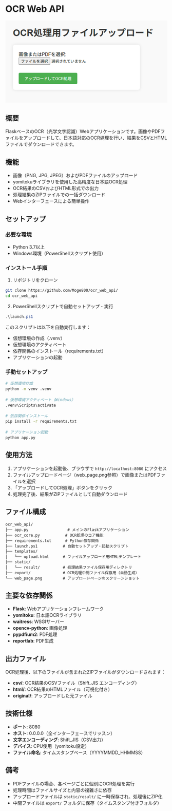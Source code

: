 # OCR Web API
![image](web_page.png)
## 概要
FlaskベースのOCR（光学文字認識）Webアプリケーションです。画像やPDFファイルをアップロードして、日本語対応のOCR処理を行い、結果をCSVとHTMLファイルでダウンロードできます。

## 機能
- 画像（PNG, JPG, JPEG）およびPDFファイルのアップロード
- yomitokuライブラリを使用した高精度な日本語OCR処理
- OCR結果のCSVおよびHTML形式での出力
- 処理結果のZIPファイルでの一括ダウンロード
- Webインターフェースによる簡単操作

## セットアップ

### 必要な環境
- Python 3.7以上
- Windows環境（PowerShellスクリプト使用）

### インストール手順

1. リポジトリをクローン
```bash
git clone https://github.com/Moge800/ocr_web_api/
cd ocr_web_api
```

2. PowerShellスクリプトで自動セットアップ・実行
```powershell
.\launch.ps1
```

このスクリプトは以下を自動実行します：
- 仮想環境の作成（.venv）
- 仮想環境のアクティベート
- 依存関係のインストール（requirements.txt）
- アプリケーションの起動

### 手動セットアップ
```bash
# 仮想環境作成
python -m venv .venv

# 仮想環境アクティベート（Windows）
.venv\Scripts\activate

# 依存関係インストール
pip install -r requirements.txt

# アプリケーション起動
python app.py
```

## 使用方法

1. アプリケーションを起動後、ブラウザで `http://localhost:8080` にアクセス
2. ファイルアップロードページ（web_page.png参照）で画像またはPDFファイルを選択
3. 「アップロードしてOCR処理」ボタンをクリック
4. 処理完了後、結果がZIPファイルとして自動ダウンロード

## ファイル構成

```
ocr_web_api/
├── app.py                 # メインのFlaskアプリケーション
├── ocr_core.py           # OCR処理のコア機能
├── requirements.txt      # Python依存関係
├── launch.ps1           # 自動セットアップ・起動スクリプト
├── templates/
│   └── upload.html      # ファイルアップロード用HTMLテンプレート
├── static/
│   └── result/          # 処理結果ファイル保存用ディレクトリ
├── export/              # OCR処理中間ファイル保存用（自動生成）
└── web_page.png         # アップロードページのスクリーンショット
```

## 主要な依存関係

- **Flask**: Webアプリケーションフレームワーク
- **yomitoku**: 日本語OCRライブラリ
- **waitress**: WSGIサーバー
- **opencv-python**: 画像処理
- **pypdfium2**: PDF処理
- **reportlab**: PDF生成

## 出力ファイル

OCR処理後、以下のファイルが含まれたZIPファイルがダウンロードされます：

- **csv/**: OCR結果のCSVファイル（Shift_JIS エンコーディング）
- **html/**: OCR結果のHTMLファイル（可視化付き）
- **original/**: アップロードした元ファイル

## 技術仕様

- **ポート**: 8080
- **ホスト**: 0.0.0.0（全インターフェースでリッスン）
- **文字エンコーディング**: Shift_JIS（CSV出力）
- **デバイス**: CPU使用（yomitoku設定）
- **ファイル命名**: タイムスタンプベース（YYYYMMDD_HHMMSS）

## 備考

- PDFファイルの場合、各ページごとに個別にOCR処理を実行
- 処理時間はファイルサイズと内容の複雑さに依存
- アップロードファイルは `static/result/` に一時保存され、処理後にZIP化
- 中間ファイルは `export/` フォルダに保存（タイムスタンプ付きフォルダ）
